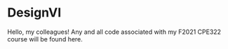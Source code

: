 # DesignVI
Hello, my colleagues!
Any and all code associated with my F2021 CPE322 course will be found here.

